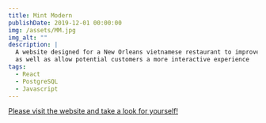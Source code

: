 ```yaml
---
title: Mint Modern
publishDate: 2019-12-01 00:00:00
img: /assets/MM.jpg
img_alt: ""
description: |
  A website designed for a New Orleans vietnamese restaurant to improve their online presence
  as well as allow potential customers a more interactive experience
tags:
  - React
  - PostgreSQL
  - Javascript
---
```


<a href="https://mintmodernbistro.fly.dev/" target="_blank">Please visit the website and take a look for yourself!</a>
